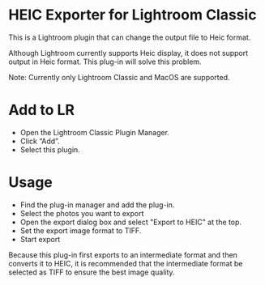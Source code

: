# HEIC Exporter for Lightroom Classic
This is a Lightroom plugin that can change the output file to Heic format.

Although Lightroom currently supports Heic display, it does not support output in Heic format. This plug-in will solve this problem.

Note: Currently only Lightroom Classic and MacOS are supported.

# Add to LR
* Open the Lightroom Classic Plugin Manager.
* Click “Add”.
* Select this plugin.

# Usage
* Find the plug-in manager and add the plug-in.
* Select the photos you want to export
* Open the export dialog box and select "Export to HEIC" at the top.
* Set the export image format to TIFF.
* Start export

Because this plug-in first exports to an intermediate format and then converts it to HEIC, it is recommended that the intermediate format be selected as TIFF to ensure the best image quality.

